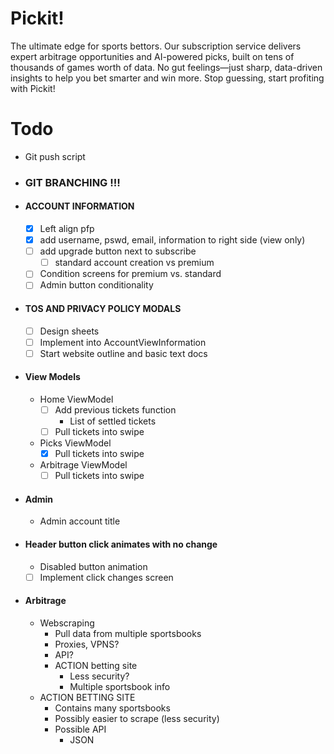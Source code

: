 # Pickit!
The ultimate edge for sports bettors. Our subscription service delivers expert arbitrage 
opportunities and AI-powered picks, built on tens of thousands of games worth of data. 
No gut feelings—just sharp, data-driven insights to help you bet smarter and win more. 
Stop guessing, start profiting with Pickit!

# Todo

- Git push script

- ### GIT BRANCHING !!!

- #### ACCOUNT INFORMATION 
    - [x] Left align pfp
    - [x] add username, pswd, email, information to right side (view only)
    - [ ]  add upgrade button next to subscribe
        - [ ] standard account creation vs premium
    - [ ] Condition screens for premium vs. standard
    - [ ] Admin button conditionality 

- #### TOS AND PRIVACY POLICY MODALS
    - [ ] Design sheets
    - [ ] Implement into AccountViewInformation
    - [ ] Start website outline and basic text docs

- #### View Models
    - Home ViewModel
        - [ ] Add previous tickets function
            - List of settled tickets
        - [ ] Pull tickets into swipe
    - Picks ViewModel
        - [x] Pull tickets into swipe
    - Arbitrage ViewModel
        - [ ] Pull tickets into swipe

- #### Admin
    - Admin account title

- #### Header button click animates with no change
    - Disabled button animation
    - [ ] Implement click changes screen

- #### Arbitrage
    - Webscraping
        - Pull data from multiple sportsbooks
        - Proxies, VPNS?
        - API?
        - ACTION betting site
            - Less security?
            - Multiple sportsbook info
    - ACTION BETTING SITE
        - Contains many sportsbooks
        - Possibly easier to scrape (less security)
        - Possible API
            - JSON

